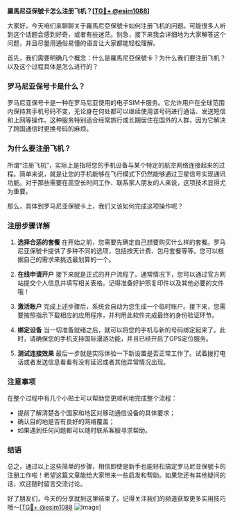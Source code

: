 **羅馬尼亞保號卡怎么注册飞机？[[TG💪+ @esim1088](https://t.me/s/esim1088)]**

大家好，今天咱们来聊聊关于羅馬尼亞保號卡如何注册飞机的问题。可能很多人听到这个话题会感到好奇，或者有些迷茫。别急，接下来我会详细地为大家解答这个问题，并且尽量用通俗易懂的语言让大家都能轻松理解。

首先，我们需要明确几个概念：什么是羅馬尼亞保號卡？为什么我们要注册飞机？以及这个过程具体是怎么进行的？

### 罗马尼亚保号卡是什么？

罗马尼亚保号卡是一种在罗马尼亚使用的电子SIM卡服务。它允许用户在全球范围内保持其手机号码不变，无论身在何处都可以继续使用该号码进行通话、发送短信和上网等操作。这种服务特别适合经常旅行或长期居住在国外的人群，因为它解决了跨国通信时更换号码的麻烦。

### 为什么要注册飞机？

所谓“注册飞机”，实际上是指将您的手机设备与某个特定的航空网络连接起来的过程。简单来说，就是让您的手机能够在飞行模式下仍然能够通过卫星信号实现通讯功能。对于那些需要在高空长时间工作、联系家人朋友的人来说，这项技术显得尤为重要。

那么，具体到罗马尼亚保號卡上，我们又该如何完成这项操作呢？

### 注册步骤详解

1. **选择合适的套餐**
   在开始之前，您需要先确定自己想要购买什么样的套餐。罗马尼亚保號卡提供了多种不同的选项，包括按天计费、包月套餐等等。您可以根据自己的需求来挑选最划算的一个。

2. **在线申请开户**
   接下来就是正式的开户流程了。通常情况下，您可以通过官方网站提交个人信息并填写相关表格。记得准备好护照复印件以及其他必要的文件哦！

3. **激活账户**
   完成上述步骤后，系统会自动为您生成一个临时账户。接下来，您需要按照指示下载相应的应用程序，并利用此软件完成最终的身份验证环节。

4. **绑定设备**
   当一切准备就绪之后，就可以将您的手机与新的号码绑定起来了。此时，请确保您的手机支持国际漫游功能，并且已经开启了GPS定位服务。

5. **测试连接效果**
   最后一步就是实际体验一下新设置是否正常工作了。试着拨打电话或者发送信息看看有没有延迟或者其他异常情况出现。

### 注意事项

在整个过程中有几个小贴士可以帮助您更顺利地完成整个流程：
- 提前了解清楚各个国家和地区对移动通信设备的具体要求；
- 确认目的地是否有良好的网络覆盖；
- 如果遇到任何问题都可以随时联系客服寻求帮助。

### 结语

总之，通过以上这些简单的步骤，相信即使是新手也能轻松搞定罗马尼亚保號卡的注册工作啦！希望这篇文章能给大家带来一些启发和帮助。如果您还有其他疑问的话，欢迎随时留言交流讨论。

好了朋友们，今天的分享就到这里结束了。记得关注我们的频道获取更多实用技巧哦～[[TG💪+ @esim1088](https://t.me/s/esim1088) ![Image](https://i.postimg.cc/4NQfJmqS/Snipaste-2025-05-13-00-14-12.png)]